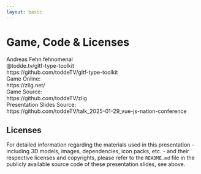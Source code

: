 ```yaml
---
layout: basic
---
```


# Game, Code & Licenses

<div class="absolute right-15 top-15 p-1 pr-2" v-mark="{ at: 0, color: '#26ab7a', type: 'box' }">
    <mdi-heart class="text-red-400 animate-pulse mx-2" /> Andreas Fehn <mdi-github class="baseColor mx-2" /> <MyLink to="https://github.com/fehnomenal">fehnomenal</MyLink>
</div>

<div class="flex flex-row gap-8 mt-8">
    <div
        class="p-4 flex flex-col items-center"
        v-mark="{ at: 0, color: '#26ab7a', type: 'box' }"
    >
        <QRCode value="https://github.com/toddeTV/gltf-type-toolkit" :size="128" class="mb-6" />
        <div class="flex flex-col gap-2">
            <div class="whitespace-nowrap">
                @todde.tv/gltf-type-toolkit
            </div>
            <div class="w-full text-sm">
                <mdi-github class="baseColor mx-2" />
                <MyLink to="https://github.com/toddeTV/gltf-type-toolkit">https://github.com/toddeTV/gltf-type-toolkit</MyLink>
            </div>
        </div>
    </div>
    <div
        class="p-4 flex flex-col items-center"
        v-mark="{ at: 0, color: '#26ab7a', type: 'box' }"
    >
        <QRCode value="https://zlig.net/" :size="128" class="mb-6" />
        <div class="flex flex-col gap-2">
            <div class="whitespace-nowrap">
                Game Online:
            </div>
            <div class="w-full text-sm whitespace-nowrap">
                <mdi-web class="baseColor mx-2" />
                <MyLink to="https://zlig.net/">https://zlig.net/</MyLink>
            </div>
        </div>
    </div>
    <div
        class="p-4 flex flex-col items-center"
        v-mark="{ at: 0, color: '#26ab7a', type: 'box' }"
    >
        <QRCode value="https://github.com/toddeTV/zlig" :size="128" class="mb-6" />
        <div class="flex flex-col gap-2">
            <div class="whitespace-nowrap">
                Game Source:
            </div>
            <div class="w-full text-sm">
                <mdi-github class="baseColor mx-2" />
                <MyLink to="https://github.com/toddeTV/zlig">https://github.com/toddeTV/zlig</MyLink>
            </div>
        </div>
    </div>
    <div
        class="p-4 flex flex-col items-center"
        v-mark="{ at: 0, color: '#26ab7a', type: 'box' }"
    >
        <QRCode value="https://github.com/toddeTV/talk_2025-01-29_vue-js-nation-conference" :size="128" class="mb-6" />
        <div class="flex flex-col gap-2">
            <div class="whitespace-nowrap">
                Presentation Slides Source:
            </div>
            <div class="w-full text-sm">
                <mdi-github class="baseColor mx-2" />
                <MyLink to="https://github.com/toddeTV/talk_2025-01-29_vue-js-nation-conference">https://github.com/toddeTV/talk_2025-01-29_vue-js-nation-conference</MyLink>
            </div>
        </div>
    </div>
</div>

<div class="mt-8 p-2" v-mark="{ at: 0, color: '#26ab7a', type: 'box' }">
    <h2 class="!mb-2 !mt-0">Licenses</h2>
    <div class="text-xs">
        For detailed information regarding the materials used in this presentation - including 3D models, images, dependencies, icon packs, etc. - and their respective licenses and copyrights, please refer to the <code>README.md</code> file in the publicly available source code of these presentation slides, see above.
    </div>
</div>
